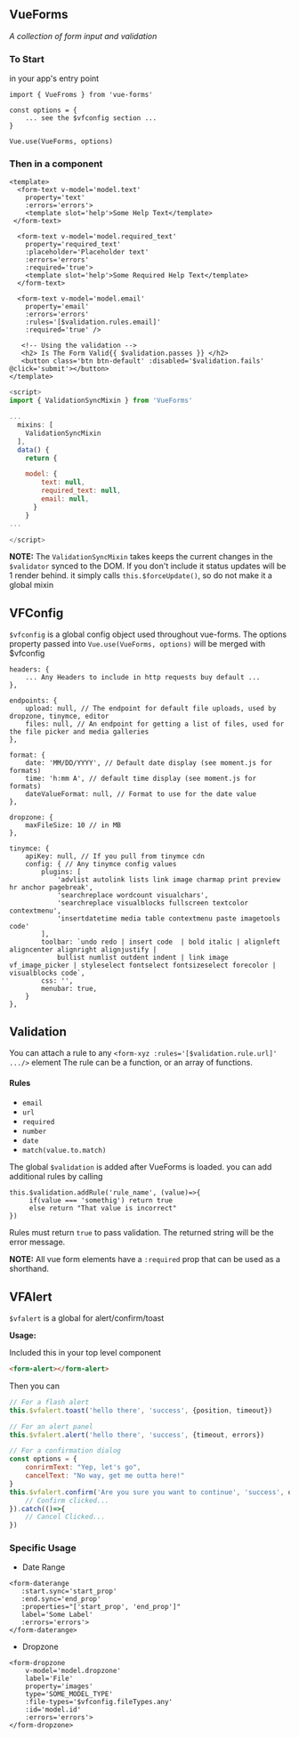 ## VueForms

_A collection of form input and validation_

### To Start
in your app's entry point

```
import { VueFroms } from 'vue-forms'

const options = {
	... see the $vfconfig section ...
}

Vue.use(VueForms, options)
```


### Then in a component

```vue
<template>
  <form-text v-model='model.text'
    property='text'
    :errors='errors'>
    <template slot='help'>Some Help Text</template>
 </form-text>

  <form-text v-model='model.required_text'
    property='required_text'
    :placeholder='Placeholder text'
    :errors='errors'
    :required='true'>
    <template slot='help'>Some Required Help Text</template>
  </form-text>

  <form-text v-model='model.email'
    property='email'
    :errors='errors'
    :rules='[$validation.rules.email]'
    :required='true' />

   <!-- Using the validation -->
   <h2> Is The Form Valid{{ $validation.passes }} </h2>
   <button class='btn btn-default' :disabled='$validation.fails' @click='submit'></button>
</template>
```

```javascript
<script>
import { ValidationSyncMixin } from 'VueForms'

...
  mixins: [
    ValidationSyncMixin
  ],
  data() {
    return {

    model: {
        text: null,
        required_text: null,
        email: null,
      }
    }
...

</script>

```
**NOTE:** The `ValidationSyncMixin` takes keeps the current changes in the `$validator` synced to the DOM. If you don't include it status updates will be 1 render behind. it simply calls `this.$forceUpdate()`, so do not make it a global mixin

## VFConfig

`$vfconfig` is a global config object used throughout vue-forms.
The options property passed into `Vue.use(VueForms, options)` will be merged with $vfconfig 

```
headers: {
	... Any Headers to include in http requests buy default ...
},
    
endpoints: {
    upload: null, // The endpoint for default file uploads, used by dropzone, tinymce, editor 
    files: null, // An endpoint for getting a list of files, used for the file picker and media galleries
},

format: {
    date: 'MM/DD/YYYY', // Default date display (see moment.js for formats)
    time: 'h:mm A', // default time display (see moment.js for formats)
    dateValueFormat: null, // Format to use for the date value
},

dropzone: {
    maxFileSize: 10 // in MB
},

tinymce: { 
    apiKey: null, // If you pull from tinymce cdn
    config: { // Any tinymce config values
        plugins: [
            'advlist autolink lists link image charmap print preview hr anchor pagebreak',
            'searchreplace wordcount visualchars',
            'searchreplace visualblocks fullscreen textcolor contextmenu',
            'insertdatetime media table contextmenu paste imagetools code'
        ],
        toolbar: `undo redo | insert code  | bold italic | alignleft aligncenter alignright alignjustify |
            bullist numlist outdent indent | link image vf_image_picker | styleselect fontselect fontsizeselect forecolor | visualblocks code`,
        css: '',
        menubar: true,
    }
},
```

## Validation

You can attach a rule to any `<form-xyz :rules='[$validation.rule.url]' .../>` element
The rule can be a function, or an array of functions.

#### Rules
- `email`
- `url`
- `required`
- `number`
- `date`
- `match(value.to.match)`

The global `$validation` is added after VueForms is loaded. you can add additional rules by calling 

```
this.$validation.addRule('rule_name', (value)=>{ 
	 if(value === 'somethig') return true
	 else return "That value is incorrect"
})

```
Rules must return `true` to pass validation. The returned string will be the error message.  

__NOTE:__ All vue form elements have a `:required` prop that can be used as a shorthand. 

## VFAlert
`$vfalert` is a global for alert/confirm/toast

__Usage:__

Included this in your top level component

```html
<form-alert></form-alert>
```

Then you can 

```javascript
// For a flash alert
this.$vfalert.toast('hello there', 'success', {position, timeout})

// For an alert panel
this.$vfalert.alert('hello there', 'success', {timeout, errors})

// For a confirmation dialog
const options = {
	conrirmText: "Yep, let's go",
	cancelText: "No way, get me outta here!"
}
this.$vfalert.confirm('Are you sure you want to continue', 'success', options).then(()=>{
	// Confirm clicked...
}).catch(()=>{
	// Cancel Clicked...
})

```

### Specific Usage
- Date Range

```
<form-daterange
   :start.sync='start_prop'
   :end.sync='end_prop'
   :properties="['start_prop', 'end_prop']"
   label='Some Label'
   :errors='errors'>
</form-daterange>
```

- Dropzone

```
<form-dropzone
    v-model='model.dropzone'
    label='File'
    property='images'
    type='SOME_MODEL_TYPE'
    :file-types='$vfconfig.fileTypes.any'
    :id='model.id'
    :errors='errors'>
</form-dropzone>
```

